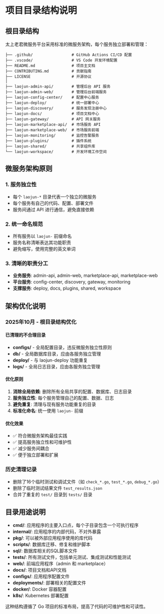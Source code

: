 # 项目目录结构说明

## 根目录结构

太上老君微服务平台采用标准的微服务架构，每个服务独立部署和管理：

```
├── .github/                 # GitHub Actions CI/CD 配置
├── .vscode/                 # VS Code 开发环境配置
├── README.md                # 项目主文档
├── CONTRIBUTING.md          # 贡献指南
├── LICENSE                  # 开源协议
│
├── laojun-admin-api/        # 管理后台 API 服务
├── laojun-admin-web/        # 管理后台前端服务
├── laojun-config-center/    # 配置中心服务
├── laojun-deploy/           # 统一部署中心
├── laojun-discovery/        # 服务发现注册中心
├── laojun-docs/             # 项目文档中心
├── laojun-gateway/          # API 网关服务
├── laojun-marketplace-api/  # 市场服务 API
├── laojun-marketplace-web/  # 市场服务前端
├── laojun-monitoring/       # 监控告警服务
├── laojun-plugins/          # 插件系统
├── laojun-shared/           # 共享组件库
└── laojun-workspace/        # 开发环境工作空间
```

## 微服务架构原则

### 1. 服务独立性
- 每个 `laojun-*` 目录代表一个独立的微服务
- 每个服务有自己的代码、配置、部署文件
- 服务间通过 API 进行通信，避免直接依赖

### 2. 统一命名规范
- 所有服务以 `laojun-` 前缀命名
- 服务名称清晰表达其功能职责
- 避免缩写，使用完整的英文单词

### 3. 清晰的职责分工
- **业务服务**: admin-api, admin-web, marketplace-api, marketplace-web
- **平台服务**: config-center, discovery, gateway, monitoring
- **支撑服务**: deploy, docs, plugins, shared, workspace

## 架构优化说明

### 2025年10月 - 根目录结构优化

#### 已清理的不合理目录
- **configs/** - 全局配置目录，违反微服务独立性原则
- **db/** - 全局数据库目录，应由各服务独立管理
- **deploy/** - 与 laojun-deploy 功能重复
- **logs/** - 全局日志目录，应由各服务独立管理

#### 优化原则
1. **消除全局依赖**: 删除所有全局共享的配置、数据库、日志目录
2. **服务独立性**: 每个服务管理自己的配置、数据、日志
3. **避免重复**: 清理与现有服务功能重复的目录
4. **标准化命名**: 统一使用 `laojun-` 前缀

#### 优化效果
- ✅ 符合微服务架构最佳实践
- ✅ 提高服务独立性和可维护性
- ✅ 减少服务间耦合
- ✅ 便于独立部署和扩展

### 历史清理记录
- 删除了16个临时测试和调试文件（如 `check_*.go`, `test_*.go`, `debug_*.go`）
- 删除了临时测试结果文件 `test_results.json`
- 合并了重复的 `test/` 目录到 `tests/` 目录

## 目录用途说明

- **cmd/**: 应用程序的主要入口点，每个子目录包含一个可执行程序
- **internal/**: 应用程序的内部代码，不对外暴露
- **pkg/**: 可以被外部应用程序使用的库代码
- **scripts/**: 数据库迁移、修复和维护脚本
- **sql/**: 数据库相关的SQL脚本文件
- **tests/**: 所有测试文件，包括单元测试、集成测试和性能测试
- **web/**: 前端应用程序（admin 和 marketplace）
- **docs/**: 项目文档和API文档
- **configs/**: 应用程序配置文件
- **deployments/**: 部署相关的配置文件
- **docker/**: Docker 容器配置
- **k8s/**: Kubernetes 部署配置

这种结构遵循了 Go 项目的标准布局，提高了代码的可维护性和可读性。